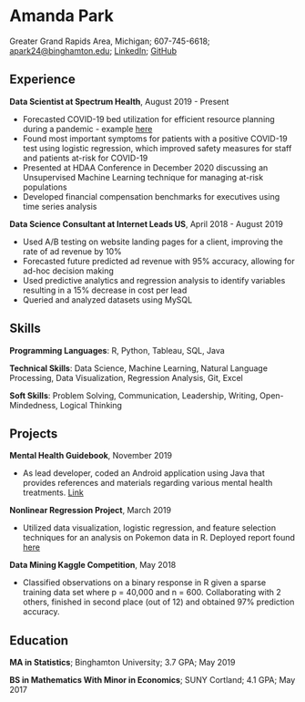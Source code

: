 Amanda Park
============

Greater Grand Rapids Area, Michigan; 607-745-6618; apark24@binghamton.edu; [LinkedIn](https://www.linkedin.com/in/parkamanda/); [GitHub](https://github.com/amanda-park)

Experience
---------

**Data Scientist at Spectrum Health**, August 2019 - Present

* Forecasted COVID-19 bed utilization for efficient resource planning during a pandemic - example [here](https://rpubs.com/amanda_park/SH_Surge_Model)
* Found most important symptoms for patients with a positive COVID-19 test using logistic regression, which improved safety measures for staff and patients at-risk for COVID-19
* Presented at HDAA Conference in December 2020 discussing an Unsupervised Machine Learning technique for managing at-risk populations
* Developed financial compensation benchmarks for executives using time series analysis

**Data Science Consultant at Internet Leads US**, April 2018 - August 2019

* Used A/B testing on website landing pages for a client, improving the rate of ad revenue by 10%
* Forecasted future predicted ad revenue with 95% accuracy, allowing for ad-hoc decision making
* Used predictive analytics and regression analysis to identify variables resulting in a 15% decrease in cost per lead
* Queried and analyzed datasets using MySQL

Skills
---------
**Programming Languages**: R, Python, Tableau, SQL, Java

**Technical Skills**: Data Science, Machine Learning, Natural Language Processing, Data Visualization, Regression Analysis, Git, Excel

**Soft Skills**: Problem Solving, Communication, Leadership, Writing, Open-Mindedness, Logical Thinking

Projects
--------------------

**Mental Health Guidebook**, November 2019
* As lead developer, coded an Android application using Java that provides references and materials regarding various mental health treatments. [Link](https://play.google.com/store/apps/details?id=com.amanda.mentalhealthguide)

**Nonlinear Regression Project**, March 2019
* Utilized data visualization, logistic regression, and feature selection techniques for an analysis on Pokemon data in R. Deployed report found [here](https://amandapark.shinyapps.io/PokemonAnalysis/)

**Data Mining Kaggle Competition**, May 2018
* Classified observations on a binary response in R given a sparse training data set where p = 40,000 and n = 600. Collaborating with 2 others, finished in second place (out of 12) and obtained 97% prediction accuracy.

Education
---------

**MA in Statistics**; Binghamton University; 3.7 GPA; May 2019

**BS in Mathematics With Minor in Economics**; SUNY Cortland; 4.1 GPA; May 2017
